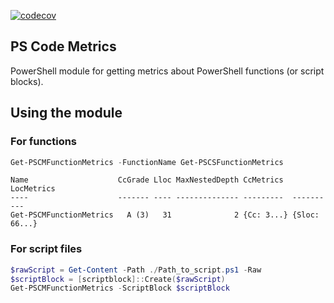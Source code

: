 [![codecov](https://codecov.io/gh/briansworth/PSCodeMetrics/branch/master/graph/badge.svg)](https://codecov.io/gh/briansworth/PSCodeMetrics)


## PS Code Metrics

PowerShell module for getting metrics about PowerShell functions
(or script blocks).

## Using the module


### For functions

```powershell
Get-PSCMFunctionMetrics -FunctionName Get-PSCSFunctionMetrics
```

```
Name                    CcGrade Lloc MaxNestedDepth CcMetrics  LocMetrics
----                    ------- ---- -------------- ---------  ----------
Get-PSCMFunctionMetrics   A (3)   31              2 {Cc: 3...} {Sloc: 66...}
```

### For script files

```powershell
$rawScript = Get-Content -Path ./Path_to_script.ps1 -Raw
$scriptBlock = [scriptblock]::Create($rawScript)
Get-PSCMFunctionMetrics -ScriptBlock $scriptBlock
```

